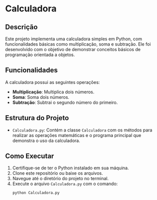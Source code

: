 # Calculadora

## Descrição
Este projeto implementa uma calculadora simples em Python, com funcionalidades básicas como multiplicação, soma e subtração. Ele foi desenvolvido com o objetivo de demonstrar conceitos básicos de programação orientada a objetos.

## Funcionalidades
A calculadora possui as seguintes operações:
- **Multiplicação**: Multiplica dois números.
- **Soma**: Soma dois números.
- **Subtração**: Subtrai o segundo número do primeiro.

## Estrutura do Projeto
- `Calculadora.py`: Contém a classe `Calculadora` com os métodos para realizar as operações matemáticas e o programa principal que demonstra o uso da calculadora.

## Como Executar
1. Certifique-se de ter o Python instalado em sua máquina.
2. Clone este repositório ou baixe os arquivos.
3. Navegue até o diretório do projeto no terminal.
4. Execute o arquivo `Calculadora.py` com o comando:
   ```bash
   python Calculadora.py